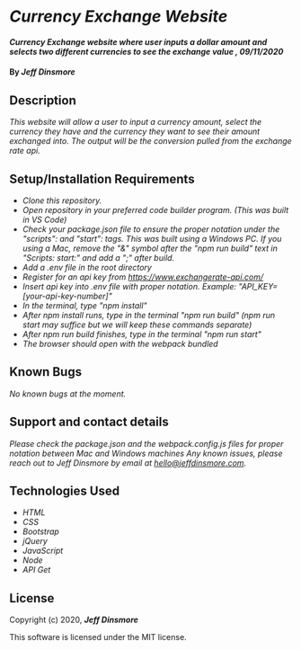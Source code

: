 # _Currency Exchange Website_

#### _Currency Exchange website where user inputs a dollar amount and selects two different currencies to see the exchange value , 09/11/2020_

#### By _Jeff Dinsmore_

## Description

_This website will allow a user to input a currency amount, select the currency they have and the currency they want to see their amount exchanged into. The output will be the conversion pulled from the exchange rate api._

## Setup/Installation Requirements

* _Clone this repository._
* _Open repository in your preferred code builder program. (This was built in VS Code)_
* _Check your package.json file to ensure the proper notation under the "scripts": and "start": tags. This was built using a Windows PC. If you using a Mac, remove the "&" symbol after the "npm run build" text in "Scripts: start:" and add a ";" after build._
* _Add a .env file in the root directory_
* _Register for an api key from https://www.exchangerate-api.com/_
* _Insert api key into .env file with proper notation. Example: "API_KEY=[your-api-key-number]"_
* _In the terminal, type "npm install"_
* _After npm install runs, type in the terminal "npm run build" (npm run start may suffice but we will keep these commands separate)_
* _After npm run build finishes, type in the terminal "npm run start"_
* _The browser should open with the webpack bundled_

## Known Bugs

_No known bugs at the moment._

## Support and contact details

_Please check the package.json and the webpack.config.js files for proper notation between Mac and Windows machines_
_Any known issues, please reach out to Jeff Dinsmore by email at hello@jeffdinsmore.com._

## Technologies Used

* _HTML_
* _CSS_
* _Bootstrap_
* _jQuery_
* _JavaScript_
* _Node_
* _API Get_

## License

Copyright (c) 2020, **_Jeff Dinsmore_**

This software is licensed under the MIT license.